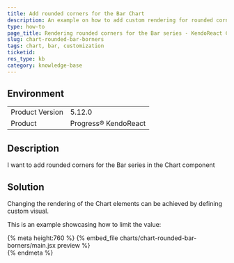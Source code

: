 ```yaml
---
title: Add rounded corners for the Bar Chart
description: An example on how to add custom rendering for rounded corners of the Bar series in the Chart
type: how-to
page_title: Rendering rounded corners for the Bar series - KendoReact Chart
slug: chart-rounded-bar-borners
tags: chart, bar, customization
ticketid: 
res_type: kb
category: knowledge-base
---
```


## Environment
<table>
    <tbody>
	    <tr> 
	    	<td>Product Version</td>
	    	<td>5.12.0</td>
	    </tr>
	    <tr>
	    	<td>Product</td>
	    	<td>Progress® KendoReact</td>
	    </tr>
    </tbody>
</table>


## Description
I want to add rounded corners for the Bar series in the Chart component


## Solution
Changing the rendering of the Chart elements can be achieved by defining custom visual.

This is an example showcasing how to limit the value:
 
{% meta height:760 %}
{% embed_file charts/chart-rounded-bar-borners/main.jsx preview %}  
{% endmeta %}
